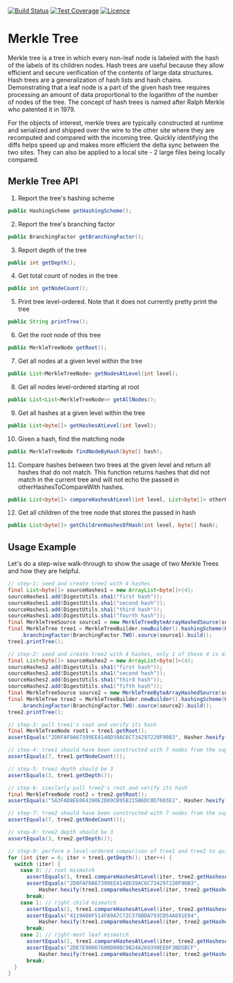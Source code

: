 [![Build Status](https://img.shields.io/travis/gsharma/merkle-tree/master.svg)](https://travis-ci.org/gsharma/merkle-tree)
[![Test Coverage](https://img.shields.io/codecov/c/github/gsharma/merkle-tree/master.svg)](https://codecov.io/github/gsharma/merkle-tree?branch=master)
[![Licence](https://img.shields.io/hexpm/l/plug.svg)](https://github.com/gsharma/merkle-tree/blob/master/LICENSE)

# Merkle Tree

Merkle tree is a tree in which every non-leaf node is labeled with the hash of the labels of its children nodes. Hash trees are useful because they allow efficient and secure verification of the contents of large data structures. Hash trees are a generalization of hash lists and hash chains. Demonstrating that a leaf node is a part of the given hash tree requires processing an amount of data proportional to the logarithm of the number of nodes of the tree. The concept of hash trees is named after Ralph Merkle who patented it in 1979.

For the objects of interest, merkle trees are typically constructed at runtime and serialized and shipped over the wire to the other site where they are recomputed and compared with the incoming tree. Quickly identifying the diffs helps speed up and makes more efficient the delta sync between the two sites. They can also be applied to a local site - 2 large files being locally compared.

## Merkle Tree API

1. Report the tree's hashing scheme
```java
public HashingScheme getHashingScheme();
```

2. Report the tree's branching factor
```java
public BranchingFactor getBranchingFactor();
```

3. Report depth of the tree
```java
public int getDepth();
```

4. Get total count of nodes in the tree
```java
public int getNodeCount();
```

5. Print tree level-ordered. Note that it does not currently pretty print the tree
```java
public String printTree();
```

6. Get the root node of this tree
```java
public MerkleTreeNode getRoot();
```

7. Get all nodes at a given level within the tree
```java
public List<MerkleTreeNode> getNodesAtLevel(int level);
```

8. Get all nodes level-ordered starting at root
```java
public List<List<MerkleTreeNode>> getAllNodes();
```

9. Get all hashes at a given level within the tree
```java
public List<byte[]> getHashesAtLevel(int level);
```

10. Given a hash, find the matching node
```java
public MerkleTreeNode findNodeByHash(byte[] hash);
```

11. Compare hashes between two trees at the given level and return all hashes that do not match. This function returns hashes that did not match in the current tree and will not echo the passed in otherHashesToCompareWith hashes.
```java
public List<byte[]> compareHashesAtLevel(int level, List<byte[]> otherHashesToCompareWith);
```

12. Get all children of the tree node that stores the passed in hash
```java
public List<byte[]> getChildrenHashesOfHash(int level, byte[] hash);
```

## Usage Example
Let's do a step-wise walk-through to show the usage of two Merkle Trees and how they are helpful.
```java
// step-1: seed and create tree1 with 4 hashes
final List<byte[]> sourceHashes1 = new ArrayList<byte[]>(4);
sourceHashes1.add(DigestUtils.sha1("first hash"));
sourceHashes1.add(DigestUtils.sha1("second hash"));
sourceHashes1.add(DigestUtils.sha1("third hash"));
sourceHashes1.add(DigestUtils.sha1("fourth hash"));
final MerkleTreeSource source1 = new MerkleTreeByteArrayHashedSource(sourceHashes1);
final MerkleTree tree1 = MerkleTreeBuilder.newBuilder().hashingScheme(HashingScheme.SHA1)
    .branchingFactor(BranchingFactor.TWO).source(source1).build();
tree1.printTree();

// step-2: seed and create tree2 with 4 hashes, only 1 of these 4 is different from tree1's hashes
final List<byte[]> sourceHashes2 = new ArrayList<byte[]>(4);
sourceHashes2.add(DigestUtils.sha1("first hash"));
sourceHashes2.add(DigestUtils.sha1("second hash"));
sourceHashes2.add(DigestUtils.sha1("third hash"));
sourceHashes2.add(DigestUtils.sha1("fifth hash"));
final MerkleTreeSource source2 = new MerkleTreeByteArrayHashedSource(sourceHashes2);
final MerkleTree tree2 = MerkleTreeBuilder.newBuilder().hashingScheme(HashingScheme.SHA1)
    .branchingFactor(BranchingFactor.TWO).source(source2).build();
tree2.printTree();

// step-3: pull tree1's root and verify its hash
final MerkleTreeNode root1 = tree1.getRoot();
assertEquals("2D0FAF0A67399EE4140D39AC6C734297220F90B3", Hasher.hexify(root1.getHash()));

// step-4: tree1 should have been constructed with 7 nodes from the supplied 4 hashes
assertEquals(7, tree1.getNodeCount());

// step-5: tree1 depth should be 3
assertEquals(3, tree1.getDepth());

// step-6: similarly pull tree2's root and verify its hash
final MerkleTreeNode root2 = tree2.getRoot();
assertEquals("5A3FAD8EE064390E2D89CB958215B6DC0D7603E1", Hasher.hexify(root2.getHash()));

// step-7: tree2 should have been constructed with 7 nodes from the supplied 4 hashes
assertEquals(7, tree2.getNodeCount());

// step-8: tree2 depth should be 3
assertEquals(3, tree2.getDepth());

// step-9: perform a level-ordered comparison of tree1 and tree2 to quickly identify mismatches
for (int iter = 0; iter < tree1.getDepth(); iter++) {
  switch (iter) {
    case 0: // root mismatch
      assertEquals(1, tree1.compareHashesAtLevel(iter, tree2.getHashesAtLevel(iter)).size());
      assertEquals("2D0FAF0A67399EE4140D39AC6C734297220F90B3",
          Hasher.hexify(tree1.compareHashesAtLevel(iter, tree2.getHashesAtLevel(iter)).get(0)));
      break;
    case 1: // right child mismatch
      assertEquals(1, tree1.compareHashesAtLevel(iter, tree2.getHashesAtLevel(iter)).size());
      assertEquals("4119A08F514FA9A7C72C378BDA793CD54A691E94",
          Hasher.hexify(tree1.compareHashesAtLevel(iter, tree2.getHashesAtLevel(iter)).get(0)));
      break;
    case 2: // right-most leaf mismatch
      assertEquals(1, tree1.compareHashesAtLevel(iter, tree2.getHashesAtLevel(iter)).size());
      assertEquals("2DE7E90067600D00BC9B24A269390EE0F3BD5BCF",
          Hasher.hexify(tree1.compareHashesAtLevel(iter, tree2.getHashesAtLevel(iter)).get(0)));
      break;
  }
}
```

